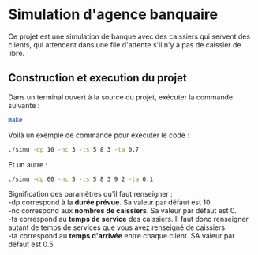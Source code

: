 # Simulation d'agence banquaire

Ce projet est une simulation de banque avec des caissiers qui servent des clients, qui attendent dans une file d'attente s'il n'y a pas de caissier de libre.

## Construction et execution du projet

Dans un terminal ouvert à la source du projet, exécuter la commande suivante :

```bash
make
```

Voilà un exemple de commande pour éxecuter le code :

```bash
./simu -dp 10 -nc 3 -ts 5 8 3 -ta 0.7
```

Et un autre :
```bash
./simu -dp 60 -nc 5 -ts 5 8 3 9 2 -ta 0.1
```

Signification des paramètres qu'il faut renseigner : \
-dp correspond à la **durée prévue**. Sa valeur par défaut est 10.\
-nc correspond aux **nombres de caissiers**. Sa valeur par défaut est 0.\
-ts correspond au **temps de service** des caissiers. Il faut donc renseigner autant de temps de services que vous avez renseigné de caissiers. \
-ta correspond au **temps d'arrivée** entre chaque client. SA valeur par défaut est 0.5.
